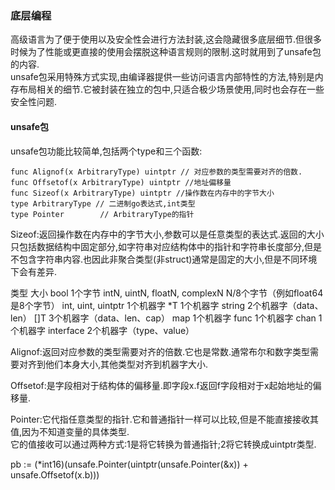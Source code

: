 ### 底层编程 ###

高级语言为了便于使用以及安全性会进行方法封装,这会隐藏很多底层细节.但很多时候为了性能或更直接的使用会摆脱这种语言规则的限制.这时就用到了unsafe包的内容.    
unsafe包采用特殊方式实现,由编译器提供一些访问语言内部特性的方法,特别是内存布局相关的细节.它被封装在独立的包中,只适合极少场景使用,同时也会存在一些安全性问题.    

#### unsafe包 ####

unsafe包功能比较简单,包括两个type和三个函数:
	
	func Alignof(x ArbitraryType) uintptr // 对应参数的类型需要对齐的倍数.
	func Offsetof(x ArbitraryType) uintptr //地址偏移量
	func Sizeof(x ArbitraryType) uintptr //操作数在内存中的字节大小
	type ArbitraryType // 二进制go表达式,int类型
	type Pointer		// ArbitraryType的指针


Sizeof:返回操作数在内存中的字节大小,参数可以是任意类型的表达式.返回的大小只包括数据结构中固定部分,如字符串对应结构体中的指针和字符串长度部分,但是不包含字符串内容.也因此非聚合类型(非struct)通常是固定的大小,但是不同环境下会有差异.

类型	大小
bool	1个字节
intN, uintN, floatN, complexN	N/8个字节（例如float64是8个字节）
int, uint, uintptr	1个机器字
*T	1个机器字
string	2个机器字（data、len）
[]T	3个机器字（data、len、cap）
map	1个机器字
func	1个机器字
chan	1个机器字
interface	2个机器字（type、value）

Alignof:返回对应参数的类型需要对齐的倍数.它也是常数.通常布尔和数字类型需要对齐到他们本身大小,其他类型对齐到机器字大小.

Offsetof:是字段相对于结构体的偏移量.即字段x.f返回f字段相对于x起始地址的偏移量.

Pointer:它代指任意类型的指针.它和普通指针一样可以比较,但是不能直接接收其值,因为不知道变量的具体类型.     
它的值接收可以通过两种方式:1是将它转换为普通指针;2将它转换成uintptr类型.

pb := (*int16)(unsafe.Pointer(uintptr(unsafe.Pointer(&x)) + unsafe.Offsetof(x.b)))



















